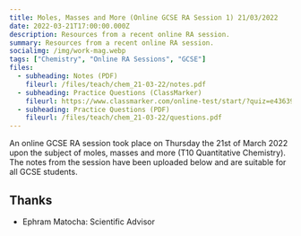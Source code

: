 ```yaml
---
title: Moles, Masses and More (Online GCSE RA Session 1) 21/03/2022
date: 2022-03-21T17:00:00.000Z
description: Resources from a recent online RA session.
summary: Resources from a recent online RA session.
socialimg: /img/work-mag.webp
tags: ["Chemistry", "Online RA Sessions", "GCSE"]
files:
  - subheading: Notes (PDF)
    fileurl: /files/teach/chem_21-03-22/notes.pdf
  - subheading: Practice Questions (ClassMarker)
    fileurl: https://www.classmarker.com/online-test/start/?quiz=e43639f0d5645ad2
  - subheading: Practice Questions (PDF)
    fileurl: /files/teach/chem_21-03-22/questions.pdf
---
```


An online GCSE RA session took place on Thursday the 21st of March 2022 upon the subject of moles, masses and more (T10 Quantitative Chemistry). The notes from the session have been uploaded below and are suitable for all GCSE students.

## Thanks

- Ephram Matocha: Scientific Advisor
